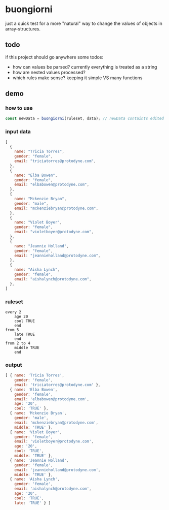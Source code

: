 # buongiorni
just a quick test for a more "natural" way to change the values of objects in array-structures.

## todo
if this project should go anywhere some todos:
- how can values be parsed? currently everything is treated as a string
- how are nested values processed?
- which rules make sense? keeping it simple VS many functions


## demo

### how to use

```javascript
const newData = buongiorni(ruleset, data); // newData containts edited data
```

### input data
```javascript
[
  {
    name: "Tricia Torres",
    gender: "female",
    email: "triciatorres@protodyne.com",
  },
  {
    name: "Elba Bowen",
    gender: "female",
    email: "elbabowen@protodyne.com",
  },
  {
    name: "Mckenzie Bryan",
    gender: "male",
    email: "mckenziebryan@protodyne.com",
  },
  {
    name: "Violet Boyer",
    gender: "female",
    email: "violetboyer@protodyne.com",
  },
  {
    name: "Jeannie Holland",
    gender: "female",
    email: "jeannieholland@protodyne.com",
  },
  {
    name: "Aisha Lynch",
    gender: "female",
    email: "aishalynch@protodyne.com",
  },
]
```
### ruleset
```
every 2
    age 20
    cool TRUE
    end
from 5
    late TRUE
    end
from 2 to 4
    middle TRUE
    end
```

### output
```javascript
[ { name: 'Tricia Torres',
    gender: 'female',
    email: 'triciatorres@protodyne.com' },
  { name: 'Elba Bowen',
    gender: 'female',
    email: 'elbabowen@protodyne.com',
    age: '20',
    cool: 'TRUE' },
  { name: 'Mckenzie Bryan',
    gender: 'male',
    email: 'mckenziebryan@protodyne.com',
    middle: 'TRUE' },
  { name: 'Violet Boyer',
    gender: 'female',
    email: 'violetboyer@protodyne.com',
    age: '20',
    cool: 'TRUE',
    middle: 'TRUE' },
  { name: 'Jeannie Holland',
    gender: 'female',
    email: 'jeannieholland@protodyne.com',
    middle: 'TRUE' },
  { name: 'Aisha Lynch',
    gender: 'female',
    email: 'aishalynch@protodyne.com',
    age: '20',
    cool: 'TRUE',
    late: 'TRUE' } ]
```
